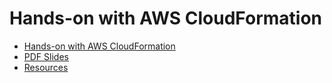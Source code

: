# Hands-on with AWS CloudFormation

- [Hands-on with AWS CloudFormation](https://learning.oreilly.com/live-events/hands-on-with-aws-cloudformation/0636920078993/)
- [PDF Slides](https://on24static.akamaized.net/event/40/13/96/3/rt/1/documents/resourceList1677068872479/handsoncloudformation11677068870645.pdf)
- [Resources](https://drive.google.com/drive/folders/1zxKqB-beL0SlC0wxv6oo7_JQHy2vhMDB)